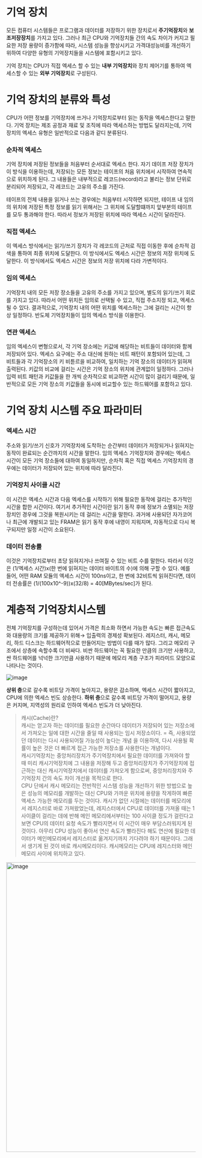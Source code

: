 
# 기억 장치 

모든 컴퓨터 시스템들은 프로그램과 데이터를 저장하기 위한 장치로서 **주기억장치**와 **보조저장장치**를 가지고 있다. 그러나 최근 CPU와 기억장치들 간의 속도 차이가 커지고 필요한 저장 용량이 증가함에 따라, 시스템 성능을 향상시키고 가격대성능비를 개선하기 위하여 다양한 유형의 기억장치들을 시스템에 포함시키고 있다. <br>

기억 장치는 CPU가 직접 엑세스 할 수 있는 **내부 기억장치**와 장치 제어기를 통하여 엑세스할 수 있는 **외부 기억장치**로 구성된다. 

# 기억 장치의 분류와 특성

CPU가 어떤 정보를 기억장치에 쓰거나 기억장치로부터 읽는 동작을 엑세스한다고 말한다. 기억 장치는 제조 공정과 재료 및 조직에 따라 액세스하는 방법도 달라지는데, 기억장치의 엑세스 유형은 일반적으로 다음과 같디 분류된다. 

### 순차적 엑세스

기억 장치에 저장된 정보들을 처음부터 순서대로 엑세스 한다. 자기 데이프 저장 장치가 이 방식을 이용하는데, 저장되는 모든 정보는 테이프의 처음 위치에서 시작하여 연속적으로 위치하게 된다. 그 내용들은 내부적으로 레코드(record)라고 불리는 정보 단위로 분리되어 저장되고, 각 레코드는 고유의 주소를 가진다. <br>

테이프의 전체 내용을 읽거나 쓰는 경우에는 처음부터 시작하면 되지만, 테이프 내 임의의 위치에 저장된 특정 정보를 읽기 위해서는 그 위치에 도달할떄까지 앞부분의 테이프를 모두 통과해야 한다. 따라서 정보가 저장된 위치에 따라 엑세스 시간이 달라진다. 

### 직접 엑세스 

이 엑세스 방식에서는 읽기/쓰기 장치가 각 레코드의 근처로 직접 이동한 후에 순차적 검색을 통하여 최종 위치에 도달한다. 이 방식에서도 엑세스 시간은 정보의 저장 위치에 도달한다. 이 방식에서도 엑세스 시간은 정보의 저장 위치에 다라 가변적이다.  

### 임의 엑세스

기억장치 내의 모든 저장 장소들을 고유의 주소를 가지고 있으며, 별도의 읽기/쓰기 회로를 가지고 있다. 따라서 어떤 위치든 임의로 선택될 수 있고, 직접 주소지정 되고, 엑세스될 수 있다. 결과적으로, 기억장치 내의 어떤 위치를 엑세스하는 그에 걸리는 시간이 항상 일정하다. 반도체 기억장치들이 임의 엑세스 방식을 이용한다. 

### 연관 엑세스 

임의 엑세스이 변형으로서, 각 기억 장소에는 키값에 해당하는 비트들이 데이터와 함께 저장되어 있다. 엑세스 요구에는 주소 대신에 원하는 비트 패턴이 포함되어 있는데, 그 비트들과 각 기억장소의 키 비튿르을 비교하여, 일치하는 기억 장소의 데이터가 읽혀져 출력된다. 키값의 비교에 걸리는 시간은 기억 장소의 위치에 관계없이 일정하다. 그러나 입력 비트 패턴과 키값들을 한 개씩 순차적으로 비교하면 시간이 많이 걸리기 때문에, 일반적으로 모든 기억 장소의 키값들을 동시에 비교할수 있는 하드웨어를 포함하고 있다. 

# 기억 장치 시스템 주요 파라미터 

### 엑세스 시간 

주소와 읽기/쓰기 신호가 기억장치에 도착하는 순간부터 데이터가 저장되거나 읽혀지는 동작이 완료되는 순간까지의 시간을 말한다. 임의 엑세스 기억장치와 경우에는 엑세스 시간이 모든 기억 장소들에 대하여 동일하지만, 순차적 혹은 직접 엑세스 기억장치의 경우에는 데이터가 저장되어 있는 위치에 따라 달라진다. 

### 기억장치 사이클 시간 

이 시간은 엑세스 시간과 다음 엑세스를 시작하기 위해 필요한 동작에 걸리는 추가적인 시간을 합한 시간이다. 여기서 추가적인 시간이란 읽기 동작 후에 정보가 소멸되는 저장장치인 경우에 그것을 복원시키는 데 걸리는 시간을 말한다. 과거에 사용되던 자가코어나 최근에 개발되고 있는 FRAM은 읽기 동작 후에 내영이 지워지며, 자동적으로 다시 복구되지만 일정 시간이 소요된다. 

### 데이터 전송률 

이것은 기억장치로부터 초당 읽혀지거나 쓰여질 수 있는 비트 수를 말한다. 따라서 이것은 (1/엑세스 시간)x(한 번에 읽혀지는 데이터 바이트의 수)에 의해 구할 수 있다. 예를 들어, 어떤 RAM 모듈의 엑세스 시간이 100ns이고, 한 번에 32비트씩 읽혀진다면, 데이터 전송률은 (1/(100x10^-9))x(32/8) = 40[MBytes/sec]가 된다. 

# 계층적 기억장치시스템 

전체 기억장치를 구성하는데 있어서 가격은 최소화 하면서 가능한 속도는 빠른 접근속도와 대용량의 크기를 제공하기 위해→ 입출력의 경제성 확보된다. 레지스터, 캐시, 메모리, 하드 디스크는 하드웨어적으로 만들어지는 방법이 다를 때가 많다. 그리고 메모리 구조에서 상층에 속할수록 더 비싸다. 비싼 하드웨어는 꼭 필요한 만큼의 크기만 사용하고, 싼 하드웨어를 넉넉한 크기만큼 사용하기 때문에 메모리 계층 구조가 피라미드 모양으로 나타나는 것이다.

![image](https://github.com/hdaisywd/hdaisywd/assets/102342953/41e435bb-0595-4818-a4c1-488e27375f7a)

**상위 층**으로 갈수록 비트당 가격이 높아지고, 용량은 감소하며, 엑세스 시간이 짧아지고, CPU에 의한 엑세스 빈도 상승한다. **하위 층**으로 갈수록 비트당 가격이 떨어지고, 용량은 커지며, 지역성의 원리로 인하여 엑세스 빈도가 더 낮아진다. 

> 캐시(Cache)란? <br>
> 캐시는 얻고자 하는 데이터를 필요한 순간마다 데이터가 저장되어 있는 저장소에서 가져오는 일에 대한 시간을 줄일 때 사용되는 임시 저장소이다. = 즉, 사용되었던 데이터는 다시 사용되어질 가능성이 높다는 개념 을 이용하여, 다시 사용될 확률이 높은 것은 더 빠르게 접근 가능한 저장소를 사용한다는 개념이다. <br>
> 캐시기억장치는 중앙처리장치가 주기억장치에서 필요한 데이터를 가져와야 할 때 미리 캐시기억장치에 그 내용을 저장해 두고 중앙처리장치가 주기억장치에 접근하는 대신 캐시기억장치에서 데이터를 가져오게 함으로써, 중앙처리장치와 주기억장치 간의 속도 차이 개선을 목적으로 한다. <br>
> CPU 단에서 캐시 메모리는 전반적인 시스템 성능을 개선하기 위한 방법으로 높은 성능의 메모리를 개발하는 대신 CPU와 가까운 위치에 용량을 작게하여 빠른 액세스 가능한 메모리를 두는 것이다. 캐시가 없던 시절에는 데이터를 메모리에서 레지스터로 바로 가져왔었는데, 레지스터에서 CPU로 데이터를 가져올 때는 1 사이클이 걸리는 데에 반해 메인 메모리에서부터는 100 사이클 정도가 걸린다고 보면 CPU의 데이터 요청 속도가 빨라지면서 이 시간이 매우 부담스러워지게 된 것이다. 아무리 CPU 성능이 좋아서 연산 속도가 빨라진다 해도 연산에 필요한 데이터가 메인메모리에서 레지스터로 옮겨지기까지 기다려야 하기 때문이다. 그래서 생기게 된 것이 바로 캐시메모리이다. 캐시메모리는 CPU에 레지스터와 메인메모리 사이에 위치하고 있다.

<img width="769" alt="image" src="https://github.com/hdaisywd/hdaisywd/assets/102342953/292b1a95-fa63-4533-b547-08e26838b63d">